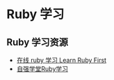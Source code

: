 # Ruby 学习

## Ruby 学习资源

* [在线 ruby 学习 Learn Ruby First](https://www.learnruby.today/)
* [自强学堂Ruby学习](http://code.ziqiangxuetang.com/ruby/)
